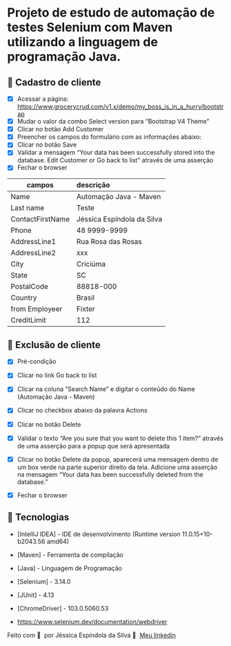
# Projeto de estudo de automação de testes Selenium com Maven utilizando a linguagem de programação Java.


## 🔖 Cadastro de cliente

- [X] Acessar a página:  https://www.grocerycrud.com/v1.x/demo/my_boss_is_in_a_hurry/bootstrap
- [X] Mudar o valor da combo Select version para “Bootstrap V4 Theme”
- [X] Clicar no botão Add Customer
- [X] Preencher os campos do formulário com as informações abaixo:
- [X] Clicar no botão Save
- [X] Validar a mensagem “Your data has been successfully stored into the database. Edit Customer or Go back to list” através de uma asserção
- [X] Fechar o browser

| campos           | descrição                  |
|------------------|:---------------------------|
| Name             | Automação Java - Maven     |
| Last name        | Teste                      |
| ContactFirstName | Jéssica Espíndola da Silva |
| Phone            | 48 9999-9999               |
| AddressLine1     | Rua Rosa das Rosas         |
| AddressLine2     | xxx                        |
| City             | Criciúma                   |
| State            | SC                         |
| PostalCode       | 88818-000                  |
| Country          | Brasil                     |
| from Employeer   | Fixter                     |
| CreditLimit      | 112                        |

## 🔖 Exclusão de cliente

- [X] Pré-condição
- [X] Clicar no link Go back to list
- [X] Clicar na coluna “Search Name” e digitar o conteúdo do Name (Automação Java - Maven)
- [X] Clicar no checkbox abaixo da palavra Actions
- [X] Clicar no botão Delete
- [X] Validar o texto “Are you sure that you want to delete this 1 item?” através de uma asserção para a popup que será apresentada
- [X] Clicar no botão Delete da popup, aparecerá uma mensagem dentro de um box verde na parte superior direito da tela. Adicione uma asserção na mensagem “Your data has been successfully deleted from the database.”
- [X] Fechar o browser



## 🚀 Tecnologias

- [IntelliJ IDEA] - IDE de desenvolvimento (Runtime version 11.0.15+10-b2043.56 amd64)
- [Maven] - Ferramenta de compilação
- [Java] - Linguagem de Programação
- [Selenium] - 3.14.0
- [JUnit] - 4.13
- [ChromeDriver] - 103.0.5060.53

- https://www.selenium.dev/documentation/webdriver


Feito com 💜 &nbsp;por Jéssica Espíndola da Silva 👋 &nbsp;[Meu linkedin](https://www.linkedin.com/in/j%C3%A9ssica-esp%C3%ADndola-da-silva-81920076/)
